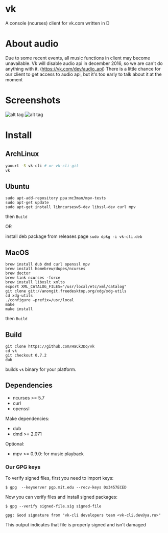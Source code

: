 # vk
A console (ncurses) client for vk.com written in D

# About audio
Due to some recent events, all music functions in client may become unavailable.
Vk will disable audio api in december 2016, so we are can't do anything with it.
(https://vk.com/dev/audio_api)
There is a little chance for our client to get access to audio api, but it's too early to talk about it at the moment

# Screenshots

![alt tag](http://cs630123.vk.me/v630123942/25fc7/YOqfnerj4bE.jpg)
![alt tag](http://cs630123.vk.me/v630123942/25fd7/hcgITGtqEd0.jpg)

# Install

## ArchLinux

```sh
yaourt -S vk-cli # or vk-cli-git
vk
```

## Ubuntu 

```
sudo apt-add-repository ppa:mc3man/mpv-tests
sudo apt-get update
sudo apt-get install libncursesw5-dev libssl-dev curl mpv
```

then `Build` 

OR

install deb package from releases page `sudo dpkg -i vk-cli.deb` 

## MacOS

```
brew install dub dmd curl openssl mpv
brew install homebrew/dupes/ncurses
brew doctor
brew link ncurses -force
brew install libxslt xmlto
export XML_CATALOG_FILES="/usr/local/etc/xml/catalog"
git clone git://anongit.freedesktop.org/xdg/xdg-utils
cd xdg-utils
./configure —prefix=/usr/local
make
make install
```

then `Build`

## Build

```
git clone https://github.com/HaCk3Dq/vk
cd vk
git checkout 0.7.2
dub
```
builds `vk` binary for your platform.

## Dependencies

+ ncurses >= 5.7
+ curl
+ openssl

Make dependencies:

+ dub 
+ dmd >= 2.071

Optional:

+ mpv >= 0.9.0: for music playback

### Our GPG keys

To verify signed files, first you need to import keys:

` $ gpg  --keyserver pgp.mit.edu --recv-keys 0x3457ECED `

Now you can verify files and install signed packages:

` $ gpg --verify signed-file.sig signed-file `

`gpg: Good signature from "vk-cli developers team <vk-cli.dev@ya.ru>"`

This output indicates that file is properly signed and isn't damaged

